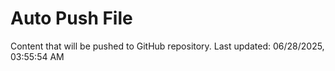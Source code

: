# Auto Push File

Content that will be pushed to GitHub repository.
Last updated: 06/28/2025, 03:55:54 AM